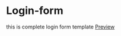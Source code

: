 # Login-form
this is complete login form template
[Preview](https://github.com/udaytharu/Login-form/blob/main/index.html)

